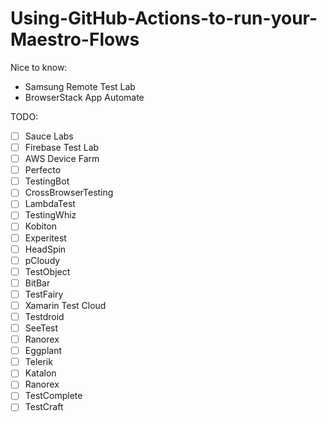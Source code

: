 # Using-GitHub-Actions-to-run-your-Maestro-Flows


Nice to know:
- Samsung Remote Test Lab
- BrowserStack App Automate

TODO:
- [ ] Sauce Labs
- [ ] Firebase Test Lab
- [ ] AWS Device Farm
- [ ] Perfecto
- [ ] TestingBot
- [ ] CrossBrowserTesting
- [ ] LambdaTest
- [ ] TestingWhiz
- [ ] Kobiton
- [ ] Experitest
- [ ] HeadSpin
- [ ] pCloudy
- [ ] TestObject
- [ ] BitBar
- [ ] TestFairy
- [ ] Xamarin Test Cloud
- [ ] Testdroid
- [ ] SeeTest
- [ ] Ranorex
- [ ] Eggplant
- [ ] Telerik
- [ ] Katalon
- [ ] Ranorex
- [ ] TestComplete
- [ ] TestCraft
